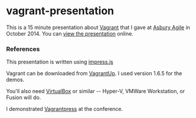 vagrant-presentation
============

This is a 15 minute presentation about [Vagrant](https://www.vagrantup.com) that I gave at [Asbury Agile](http://www.asburyagile.com/) in October 2014. You can [view the presentation](http://htmlpreview.github.io/?https://github.com/bhazard/vagrant-examples/blob/master/vagrant-presentation/index.html#/title) online.


### References

This presentation is written using [impress.js](http://bartaz.github.com/impress.js)

Vagrant can be downloaded from [VagrantUp](https://www.vagrantup.com).  I used
version 1.6.5 for the demos.

You'll also need [VirtualBox](https://www.virtualbox.org/) or similar -- Hyper-V, VMWare Workstation, or Fusion will do.

I demonstrated [Vagrantpress](http://vagrantpress.org/) at the conference.
